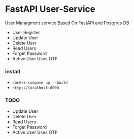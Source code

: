# FastAPI User-Service
User Managment service Based On FastAPI and Postgres DB
- User Register
- Update User
- Delete User
- Read Users
- Forget Password
- Active User Uses OTP


### install
- `docker-compose up --build`
- `http://localhost:8000`


### TODO
- Update User
- Delete User
- Read Users
- Forget Password
- Active User Uses OTP
